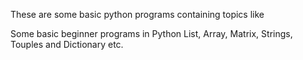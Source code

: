 These are some basic python programs containing topics like

Some basic beginner programs in Python
List, 
Array, 
Matrix, 
Strings, 
Touples and 
Dictionary etc.
